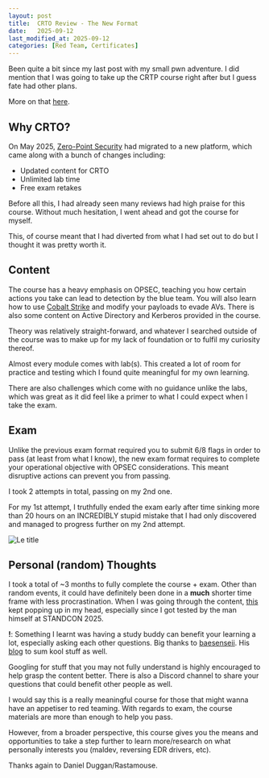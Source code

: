```yaml
---
layout: post
title:  CRTO Review - The New Format
date:   2025-09-12
last_modified_at: 2025-09-12
categories: [Red Team, Certificates]
---
```


Been quite a bit since my last post with my small pwn adventure. I did mention that I was going to take up the CRTP course right after but I guess fate had other plans.

More on that [here](https://www.linkedin.com/feed/update/urn:li:activity:7331724148265639937/).

## Why CRTO?

On May 2025, [Zero-Point Security](https://www.zeropointsecurity.co.uk/) had migrated to a new platform, which came along with a bunch of changes including:

- Updated content for CRTO
- Unlimited lab time 
- Free exam retakes

Before all this, I had already seen many reviews had high praise for this course. Without much hesitation, I went ahead and got the course for myself.

This, of course meant that I had diverted from what I had set out to do but I thought it was pretty worth it.

## Content

The course has a heavy emphasis on OPSEC, teaching you how certain actions you take can lead to detection by the blue team. You will also learn how to use [Cobalt Strike](https://www.cobaltstrike.com/) and modify your payloads to evade AVs. There is also some content on Active Directory and Kerberos provided in the course.

Theory was relatively straight-forward, and whatever I searched outside of the course was to make up for my lack of foundation or to fulfil my curiosity thereof. 

Almost every module comes with lab(s). This created a lot of room for practice and testing which I found quite meaningful for my own learning.

There are also challenges which come with no guidance unlike the labs, which was great as it did feel like a primer to what I could expect when I take the exam.

## Exam

Unlike the previous exam format required you to submit 6/8 flags in order to pass (at least from what I know), the new exam format requires to complete your operational objective with OPSEC considerations. This meant disruptive actions can prevent you from passing. 

I took 2 attempts in total, passing on my 2nd one. 

For my 1st attempt, I truthfully ended the exam early after time sinking more than 20 hours on an INCREDIBLY stupid mistake that I had only discovered and managed to progress further on my 2nd attempt.

![Le title](/images/crto.png)


## Personal (random) Thoughts

I took a total of ~3 months to fully complete the course + exam. Other than random events, it could have definitely been done in a **much** shorter time frame with less procrastination. When I was going through the content, [this](https://gatari.dev/posts/long-live-the-shellcode/) kept popping up in my head, especially since I got tested by the man himself at STANDCON 2025.

**!**: Something I learnt was having a study buddy can benefit your learning a lot, especially asking each other questions. Big thanks to [baesenseii](https://www.linkedin.com/in/sayedhamzah/). His [blog](https://baesenseii.sg/) to sum kool stuff as well.

Googling for stuff that you may not fully understand is highly encouraged to help grasp the content better. There is also a Discord channel to share your questions that could benefit other people as well.

I would say this is a really meaningful course for those that might wanna have an appetiser to red teaming. With regards to exam, the course materials are more than enough to help you pass. 

However, from a broader perspective, this course gives you the means and opportunities to take a step further to learn more/research on what personally interests you (maldev, reversing EDR drivers, etc).

Thanks again to Daniel Duggan/Rastamouse.










